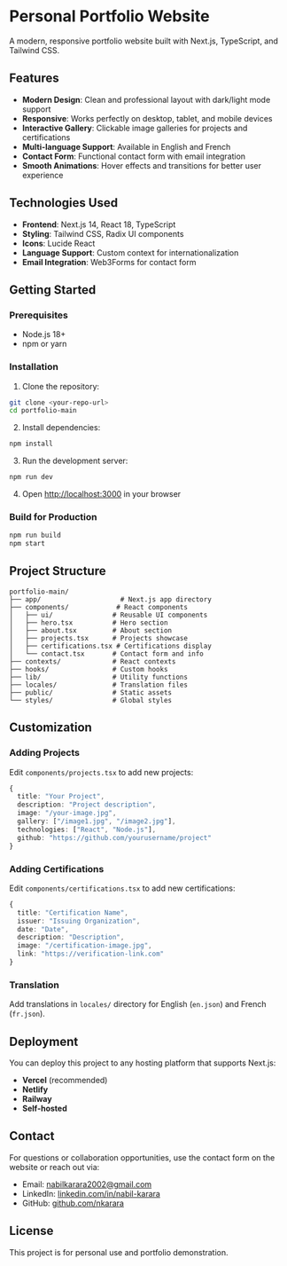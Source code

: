 # Personal Portfolio Website

A modern, responsive portfolio website built with Next.js, TypeScript, and Tailwind CSS.

## Features

- **Modern Design**: Clean and professional layout with dark/light mode support
- **Responsive**: Works perfectly on desktop, tablet, and mobile devices
- **Interactive Gallery**: Clickable image galleries for projects and certifications
- **Multi-language Support**: Available in English and French
- **Contact Form**: Functional contact form with email integration
- **Smooth Animations**: Hover effects and transitions for better user experience

## Technologies Used

- **Frontend**: Next.js 14, React 18, TypeScript
- **Styling**: Tailwind CSS, Radix UI components
- **Icons**: Lucide React
- **Language Support**: Custom context for internationalization
- **Email Integration**: Web3Forms for contact form

## Getting Started

### Prerequisites

- Node.js 18+
- npm or yarn

### Installation

1. Clone the repository:
```bash
git clone <your-repo-url>
cd portfolio-main
```

2. Install dependencies:
```bash
npm install
```

3. Run the development server:
```bash
npm run dev
```

4. Open [http://localhost:3000](http://localhost:3000) in your browser

### Build for Production

```bash
npm run build
npm start
```

## Project Structure

```
portfolio-main/
├── app/                    # Next.js app directory
├── components/            # React components
│   ├── ui/               # Reusable UI components
│   ├── hero.tsx          # Hero section
│   ├── about.tsx         # About section
│   ├── projects.tsx      # Projects showcase
│   ├── certifications.tsx # Certifications display
│   └── contact.tsx       # Contact form and info
├── contexts/             # React contexts
├── hooks/                # Custom hooks
├── lib/                  # Utility functions
├── locales/              # Translation files
├── public/               # Static assets
└── styles/               # Global styles
```

## Customization

### Adding Projects

Edit `components/projects.tsx` to add new projects:

```typescript
{
  title: "Your Project",
  description: "Project description",
  image: "/your-image.jpg",
  gallery: ["/image1.jpg", "/image2.jpg"],
  technologies: ["React", "Node.js"],
  github: "https://github.com/yourusername/project"
}
```

### Adding Certifications

Edit `components/certifications.tsx` to add new certifications:

```typescript
{
  title: "Certification Name",
  issuer: "Issuing Organization",
  date: "Date",
  description: "Description",
  image: "/certification-image.jpg",
  link: "https://verification-link.com"
}
```

### Translation

Add translations in `locales/` directory for English (`en.json`) and French (`fr.json`).

## Deployment

You can deploy this project to any hosting platform that supports Next.js:

- **Vercel** (recommended)
- **Netlify**
- **Railway**
- **Self-hosted**

## Contact

For questions or collaboration opportunities, use the contact form on the website or reach out via:

- Email: nabilkarara2002@gmail.com
- LinkedIn: [linkedin.com/in/nabil-karara](https://www.linkedin.com/in/nabil-karara-374552372/)
- GitHub: [github.com/nkarara](https://github.com/nkarara)

## License

This project is for personal use and portfolio demonstration.